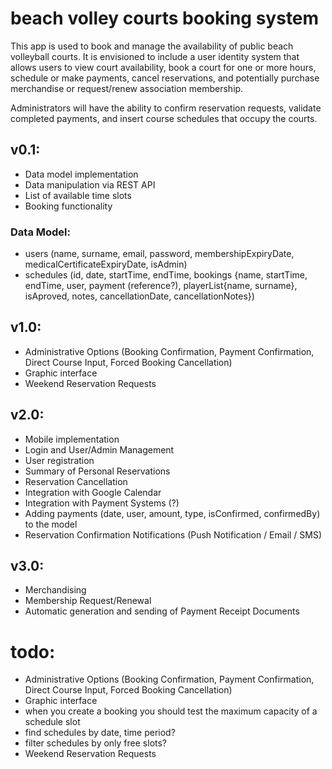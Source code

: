 # beach volley courts booking system

This app is used to book and manage the availability of public beach volleyball courts. It is envisioned to include a user identity system that allows users to view court availability, book a court for one or more hours, schedule or make payments, cancel reservations, and potentially purchase merchandise or request/renew association membership.

Administrators will have the ability to confirm reservation requests, validate completed payments, and insert course schedules that occupy the courts.

## v0.1:
* Data model implementation
* Data manipulation via REST API
* List of available time slots
* Booking functionality

### Data Model:
* users (name, surname, email, password, membershipExpiryDate, medicalCertificateExpiryDate, isAdmin)
* schedules (id, date, startTime, endTime, bookings {name, startTime, endTime, user, payment (reference?), playerList{name, surname}, isAproved, notes, cancellationDate, cancellationNotes})

## v1.0:
* Administrative Options (Booking Confirmation, Payment Confirmation, Direct Course Input, Forced Booking Cancellation)
* Graphic interface
* Weekend Reservation Requests

## v2.0:
* Mobile implementation
* Login and User/Admin Management
* User registration
* Summary of Personal Reservations
* Reservation Cancellation
* Integration with Google Calendar
* Integration with Payment Systems (?)
* Adding payments (date, user, amount, type, isConfirmed, confirmedBy) to the model
* Reservation Confirmation Notifications (Push Notification / Email / SMS)
## v3.0:
* Merchandising
* Membership Request/Renewal
* Automatic generation and sending of Payment Receipt Documents



# todo:
* Administrative Options (Booking Confirmation, Payment Confirmation, Direct Course Input, Forced Booking Cancellation)
* Graphic interface
* when you create a booking you should test the maximum capacity of a schedule slot
* find schedules by date, time period?
* filter schedules by only free slots?
* Weekend Reservation Requests